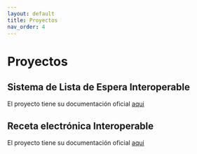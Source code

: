 ```yaml
---
layout: default
title: Proyectos
nav_order: 4
---
```


# Proyectos 

## Sistema de Lista de Espera Interoperable

El proyecto tiene su documentación oficial [aqui](https://minsal-cl.github.io/SIGTEv2-IG/)

## Receta electrónica Interoperable

El proyecto tiene su documentación oficial [aqui](https://minsal-cl.github.io/SNRE/)
